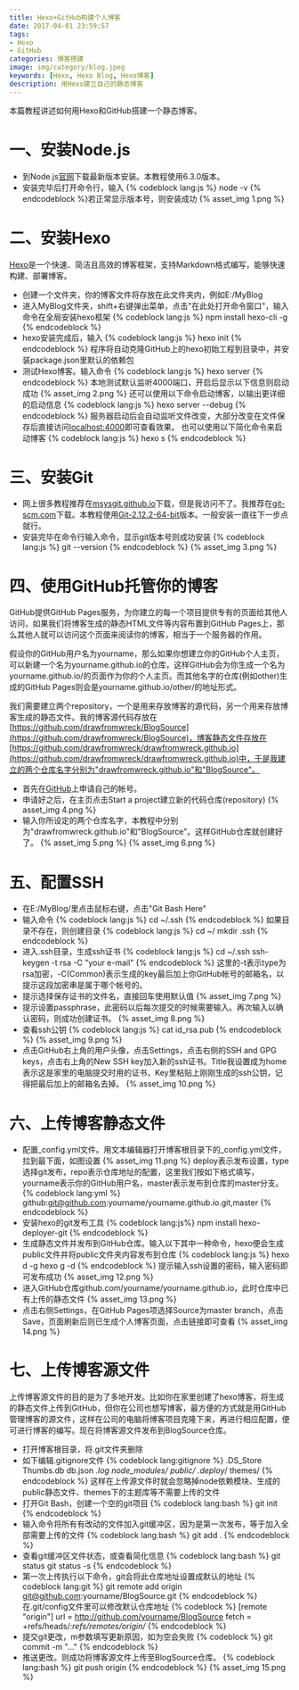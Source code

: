 ```yaml
---
title: Hexo+GitHub构建个人博客
date: 2017-04-01 23:59:57
tags: 
- Hexo
- GitHub
categories: 博客搭建
image: img/category/blog.jpeg
keywords: [Hexo, Hexo Blog, Hexo博客]
description: 用Hexo建立自己的静态博客
---
```


本篇教程讲述如何用Hexo和GitHub搭建一个静态博客。

# 一、安装Node.js
- 到Node.js[官网](http://nodejs.cn/download/)下载最新版本安装。本教程使用6.3.0版本。
- 安装完毕后打开命令行，输入
{% codeblock lang:js %}
node -v
{% endcodeblock %}若正常显示版本号，则安装成功
{% asset_img 1.png %}

# 二、安装Hexo
[Hexo](https://hexo.io/zh-cn/)是一个快速、简洁且高效的博客框架，支持Markdown格式编写，能够快速构建、部署博客。
- 创建一个文件夹，你的博客文件将存放在此文件夹内，例如E:/MyBlog
- 进入MyBlog文件夹，shift+右键弹出菜单，点击"在此处打开命令窗口"，输入命令在全局安装hexo框架
{% codeblock lang:js %}
npm install hexo-cli -g
{% endcodeblock %}
- hexo安装完成后，输入
{% codeblock lang:js %}
hexo init
{% endcodeblock %}
程序将自动克隆GitHub上的hexo初始工程到目录中，并安装package.json里默认的依赖包
- 测试Hexo博客。输入命令
{% codeblock lang:js %}
hexo server
{% endcodeblock %}
本地测试默认监听4000端口，开启后显示以下信息则启动成功
{% asset_img 2.png %}
还可以使用以下命令启动博客，以输出更详细的启动信息
{% codeblock lang:js %}
hexo server --debug
{% endcodeblock %}
服务器启动后会自动监听文件改变，大部分改变在文件保存后直接访问[localhost:4000](localhost:4000)即可查看效果。
也可以使用以下简化命令来启动博客
{% codeblock lang:js %}
hexo s
{% endcodeblock %}

# 三、安装Git
- 网上很多教程推荐在[msysgit.github.io](msysgit.github.io)下载，但是我访问不了。我推荐在[git-scm.com](https://git-scm.com/download/win)下载。本教程使用[Git-2.12.2-64-bit](https://github.com/git-for-windows/git/releases/download/v2.12.2.windows.1/Git-2.12.2-64-bit.exe)版本。一般安装一直往下一步点就行。
- 安装完毕在命令行输入命令，显示git版本号则成功安装
{% codeblock lang:js %}
git --version
{% endcodeblock %}
{% asset_img 3.png %}

# 四、使用GitHub托管你的博客
GitHub提供GitHub Pages服务，为你建立的每一个项目提供专有的页面给其他人访问，如果我们将博客生成的静态HTML文件等内容布置到GitHub Pages上，那么其他人就可以访问这个页面来阅读你的博客，相当于一个服务器的作用。

假设你的GitHub用户名为yourname，那么如果你想建立你的GitHub个人主页，可以新建一个名为yourname.github.io的仓库，这样GitHub会为你生成一个名为yourname.github.io/的页面作为你的个人主页。而其他名字的仓库(例如other)生成的GitHub Pages则会是yourname.github.io/other/的地址形式。

我们需要建立两个repository，一个是用来存放博客的源代码，另一个用来存放博客生成的静态文件。我的博客源代码存放在[https://github.com/drawfromwreck/BlogSource](https://github.com/drawfromwreck/BlogSource)，博客静态文件存放在[https://github.com/drawfromwreck/drawfromwreck.github.io](https://github.com/drawfromwreck/drawfromwreck.github.io)中，于是我建立的两个仓库名字分别为"drawfromwreck.github.io"和"BlogSource"。
- 首先在[GitHub](https://github.com/)上申请自己的帐号。
- 申请好之后，在主页点击Start a project建立新的代码仓库(repository)
{% asset_img 4.png %}
- 输入你所设定的两个仓库名字，本教程中分别为"drawfromwreck.github.io"和"BlogSource"。这样GitHub仓库就创建好了。
{% asset_img 5.png %}
{% asset_img 6.png %}

# 五、配置SSH
- 在E:/MyBlog/里点击鼠标右键，点击"Git Bash Here"
- 输入命令
{% codeblock lang:js %}
cd ~/.ssh
{% endcodeblock %}
如果目录不存在，则创建目录
{% codeblock lang:js %}
cd ~/
mkdir .ssh
{% endcodeblock %}
- 进入.ssh目录，生成ssh证书
{% codeblock lang:js %}
cd ~/.ssh
ssh-keygen -t rsa -C "your e-mail"
{% endcodeblock %}
这里的-t表示type为rsa加密，-C(Common)表示生成的key最后加上你GitHub帐号的邮箱名，以提示这段加密串是属于哪个帐号的。
- 提示选择保存证书的文件名，直接回车使用默认值
{% asset_img 7.png %}
- 提示设置passphrase，此密码以后每次提交的时候需要输入。再次输入以确认密码，则成功创建证书。
{% asset_img 8.png %}
- 查看ssh公钥
{% codeblock lang:js %}
cat id_rsa.pub
{% endcodeblock %}
{% asset_img 9.png %}
- 点击GitHub右上角的用户头像，点击Settings，点击右侧的SSH and GPG keys，点击右上角的New SSH key加入新的ssh证书。Title我设置成为home表示这是家里的电脑提交时用的证书，Key里粘贴上刚刚生成的ssh公钥，记得把最后加上的邮箱名去掉。
{% asset_img 10.png %}

# 六、上传博客静态文件
- 配置_config.yml文件。用文本编辑器打开博客根目录下的_config.yml文件，拉到最下面，如图设置
{% asset_img 11.png %}
deploy表示发布设置，type选择git发布，repo表示仓库地址的配置，这里我们按如下格式填写，yourname表示你的GitHub用户名，master表示发布到仓库的master分支。
{% codeblock lang:yml %}
github:git@github.com:yourname/yourname.github.io.git,master
{% endcodeblock %}
- 安装hexo的git发布工具
{% codeblock lang:js%}
npm install hexo-deployer-git
{% endcodeblock %}
- 生成静态文件并发布到GitHub仓库。输入以下其中一种命令，hexo便会生成public文件并将public文件夹内容发布到仓库
{% codeblock lang:js %}
hexo d -g
hexo g -d
{% endcodeblock %}
提示输入ssh设置的密码，输入密码即可发布成功
{% asset_img 12.png %}
- 进入GitHub仓库github.com/yourname/yourname.github.io，此时仓库中已有上传的静态文件
{% asset_img 13.png %}
- 点击右侧Settings，在GitHub Pages项选择Source为master branch，点击Save，页面刷新后则已生成个人博客页面，点击链接即可查看
{% asset_img 14.png %}

# 七、上传博客源文件
上传博客源文件的目的是为了多地开发。比如你在家里创建了hexo博客，将生成的静态文件上传到GitHub，但你在公司也想写博客，最方便的方式就是用GitHub管理博客的源文件，这样在公司的电脑将博客项目克隆下来，再进行相应配置，便可进行博客的编写。现在将博客源文件发布到BlogSource仓库。
- 打开博客根目录，将.git文件夹删除
- 如下编辑.gitignore文件
{% codeblock lang:gitignore %}
.DS_Store
Thumbs.db
db.json
*.log
node_modules/
public/
.deploy*/
themes/
{% endcodeblock %}
这样在上传源文件时就会忽略掉node依赖模块、生成的public静态文件、themes下的主题库等不需要上传的文件
- 打开Git Bash，创建一个空的git项目
{% codeblock lang:bash %}
git init
{% endcodeblock %}
- 输入命令将所有有改动的文件加入git缓冲区，因为是第一次发布，等于加入全部需要上传的文件
{% codeblock lang:bash %}
git add .
{% endcodeblock %}
- 查看git缓冲区文件状态，或查看简化信息
{% codeblock lang:bash %}
git status
git status -s
{% endcodeblock %}
- 第一次上传执行以下命令，git会将此仓库地址设置成默认的地址
{% codeblock lang:git %}
git remote add origin git@github.com:yourname/BlogSource.git
{% endcodeblock %}
在.git/config文件里可以修改默认仓库地址
{% codeblock %}
[remote "origin"]
	url = http://github.com/yourname/BlogSource
	fetch = +refs/heads/*:refs/remotes/origin/*
{% endcodeblock %}
- 提交git更改，m参数填写更新原因，如为空会失败
{% codeblock %}
git commit -m "..."
{% endcodeblock %}
- 推送更改。则成功将博客源文件上传至BlogSource仓库。
{% codeblock lang:bash %}
git push origin
{% endcodeblock %}
{% asset_img 15.png %}